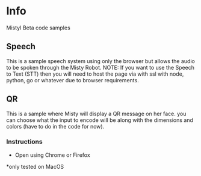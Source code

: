 
# Info

MistyI Beta code samples

## Speech
This is a sample speech system using only the browser but allows the audio to be spoken through the Misty Robot.
NOTE: If you want to use the Speech to Text (STT) then you will need to host the page via with ssl with node, python, go or whatever due to browser requirements.

## QR
This is a sample where Misty will display a QR message on her face. you can choose what the input to encode will be along with the dimensions and colors (have to do in the code for now).


### Instructions

* Open using Chrome or Firefox


*only tested on MacOS
